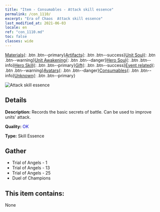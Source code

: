 ```yaml
---
title: "Item - Consumables - Attack skill essence"
permalink: /con_1110/
excerpt: "Era of Chaos  Attack skill essence"
last_modified_at: 2021-06-03
locale: en
ref: "con_1110.md"
toc: false
classes: wide
---
```

 [Materials](/Items/){: .btn .btn--primary}[Artifacts](/Items/Artifacts/){: .btn .btn--success}[Unit Soul](/Items/UnitSoul/){: .btn .btn--warning}[Unit Awakening](/Items/UnitAwakening/){: .btn .btn--danger}[Hero Soul](/Items/HeroSoul/){: .btn .btn--info}[Hero Skill](/Items/HeroSkill/){: .btn .btn--primary}[Gift](/Items/Gift/){: .btn .btn--success}[Event related](/Items/Events/){: .btn .btn--warning}[Avatars](/Items/Avatars/){: .btn .btn--danger}[Consumables](/Items/Consumables/){: .btn .btn--info}[Unknown](/Items/Unknown/){: .btn .btn--primary}

 ![Attack skill essence](/images/t/i_7001.png)

## Details
 **Description:** Records the basic secrets of battle. Can be used to improve units' attack.

 **Quality:** <span style="color: #0000CD">OK</span>

 **Type:** Skill Essence

## Gather

*    Trial of Angels - 1 
*    Trial of Angels - 13 
*    Trial of Angels - 25 
*    Duel of Champions 

## This item contains:

  None

